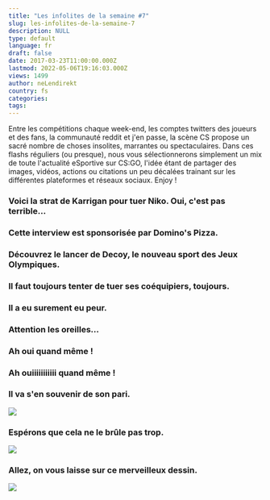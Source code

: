 ```yaml
---
title: "Les infolites de la semaine #7"
slug: les-infolites-de-la-semaine-7
description: NULL
type: default
language: fr
draft: false
date: 2017-03-23T11:00:00.000Z
lastmod: 2022-05-06T19:16:03.000Z
views: 1499
author: neLendirekt
country: fs
categories:
tags:
---
```

Entre les compétitions chaque week-end, les comptes twitters des joueurs et des fans, la communauté reddit et j'en passe, la scène CS propose un sacré nombre de choses insolites, marrantes ou spectaculaires. Dans ces flashs réguliers (ou presque), nous vous sélectionnerons simplement un mix de toute l'actualité eSportive sur CS:GO, l'idée étant de partager des images, vidéos, actions ou citations un peu décalées trainant sur les différentes plateformes et réseaux sociaux. Enjoy !

### Voici la strat de Karrigan pour tuer Niko. Oui, c'est pas terrible...

### Cette interview est sponsorisée par Domino's Pizza.

### Découvrez le lancer de Decoy, le nouveau sport des Jeux Olympiques.

### Il faut toujours tenter de tuer ses coéquipiers, toujours.

### Il a eu surement eu peur.

### Attention les oreilles...

### Ah oui quand même !

### Ah ouiiiiiiiiiii quand même !

### Il va s'en souvenir de son pari.

![](/storage/images/58d29bfe1dcb9_c7ghux9xgaam62ojpg.jpg)

### Espérons que cela ne le brûle pas trop.

![](/storage/images/58d2dd01539ea_olofjpg.jpg)

### Allez, on vous laisse sur ce merveilleux dessin.

![](/storage/images/58d29d3feeb8f_allujpg.jpg)
